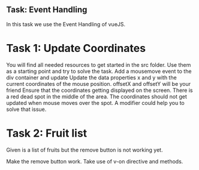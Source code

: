 ## Task: Event Handling

In this task we use the Event Handling of vueJS.

# Task 1: Update Coordinates

You will find all needed resources to get started in the src folder. Use them as a starting point and try to solve the task.
Add a mousemove event to the div container and update
Update the data properties x and y with the current coordinates of the mouse position.
offsetX and offsetY will be your friend
Ensure that the coordinates getting displayed on the screen.
There is a red dead spot in the middle of the area. The coordinates should not get updated when mouse moves over the spot.
A modifier could help you to solve that issue.

# Task 2: Fruit list

Given is a list of fruits but the remove button is not working yet.

Make the remove button work.
Take use of v-on directive and methods.
